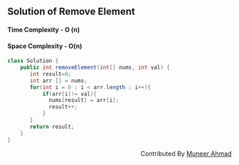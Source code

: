 ## Solution of Remove Element
#### Time Complexity - O (n)
#### Space Complexity - O(n)

```java 
class Solution {
    public int removeElement(int[] nums, int val) {
       int result=0;
       int arr [] = nums;
       for(int i = 0 ; i < arr.length ; i++){
           if(arr[i]!= val){
             nums[result] = arr[i];
             result++; 
           }
       } 
       return result;
    }
}
```
<div  align="right"> 
   Contributed By <a href="https://github.com/rath23"> Muneer Ahmad</a>
</div>